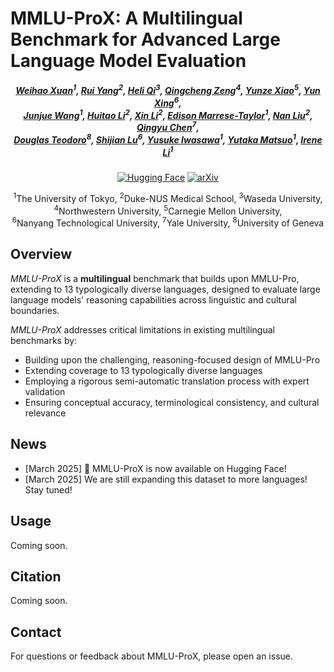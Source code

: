 # MMLU-ProX: A Multilingual Benchmark for Advanced Large Language Model Evaluation
<p align="center">
<!-- 
<a href="" target='_blank'>
    <img src="">
</a>
-->
<h5 align="center">
    <em>
        <a href="https://scholar.google.com/citations?user=7e0W-2AAAAAJ&hl=en">Weihao Xuan</a><sup>1</sup>, 
        <a href="https://scholar.google.com/citations?user=aCawmg0AAAAJ&hl=zh-CN">Rui Yang</a><sup>2</sup>, 
        <a href="https://scholar.google.com/citations?user=CH-rTXsAAAAJ&hl=en">Heli Qi</a><sup>3</sup>, 
        <a href="https://scholar.google.com/citations?user=i0K71KQAAAAJ&hl=en">Qingcheng Zeng</a><sup>4</sup>, 
        <a href="https://scholar.google.com.hk/citations?user=95n7XTkAAAAJ&hl=en">Yunze Xiao</a><sup>5</sup>, 
        <a href="https://scholar.google.com/citations?user=uOAYTXoAAAAJ&hl=en">Yun Xing</a><sup>6</sup>,
        <br>
        <a href="https://scholar.google.com/citations?user=H58gKSAAAAAJ&hl=en">Junjue Wang</a><sup>1</sup>, 
        <a href="">Huitao Li</a><sup>2</sup>, 
        <a href="">Xin Li</a><sup>2</sup>, 
        <a href="https://scholar.google.com/citations?hl=es&user=uK_esCgAAAAJ">Edison Marrese-Taylor</a><sup>1</sup>, 
        <a href="https://scholar.google.com/citations?user=ceF698kAAAAJ&hl=zh-CN">Nan Liu</a><sup>2</sup>, 
        <a href="https://scholar.google.com/citations?user=FSLotiMAAAAJ&hl=en">Qingyu Chen</a><sup>7</sup>,
        <br>
        <a href="https://scholar.google.com/citations?user=bDgzTucAAAAJ&hl=en">Douglas Teodoro</a><sup>8</sup>, 
        <a href="https://scholar.google.com/citations?user=uYmK-A0AAAAJ&hl=en">Shijian Lu</a><sup>6</sup>, 
        <a href="https://scholar.google.co.jp/citations?user=nRLaJiQAAAAJ&hl=ja">Yusuke Iwasawa</a><sup>1</sup>, 
        <a href="https://scholar.google.co.jp/citations?user=Dy8iau4AAAAJ&hl=ja">Yutaka Matsuo</a><sup>1</sup>, 
        <a href="https://scholar.google.com/citations?user=JuYPjCMAAAAJ&hl=zh-CN">Irene Li</a><sup>1</sup>
    </em>
</h5>
</p>
<p align="center">
  <a href="https://huggingface.co/datasets/li-lab/MMLU-ProX"><img src="https://img.shields.io/badge/🤗-Hugging%20Face-yellow" alt="Hugging Face"></a>
  <a href=""><img src="https://img.shields.io/badge/arXiv-Coming%20Soon-b31b1b" alt="arXiv"></a>
</p>
<p align="center">
    <sup>1</sup>The University of Tokyo, <sup>2</sup>Duke-NUS Medical School, <sup>3</sup>Waseda University,<br>
    <sup>4</sup>Northwestern University, <sup>5</sup>Carnegie Mellon University,<br>
    <sup>6</sup>Nanyang Technological University, <sup>7</sup>Yale University, <sup>8</sup>University of Geneva
</p>
<p align="center">

## Overview

_MMLU-ProX_ is a **multilingual** benchmark that builds upon MMLU-Pro, extending to 13 typologically diverse languages, designed to evaluate large language models' reasoning capabilities across linguistic and cultural boundaries.

_MMLU-ProX_ addresses critical limitations in existing multilingual benchmarks by:
- Building upon the challenging, reasoning-focused design of MMLU-Pro
- Extending coverage to 13 typologically diverse languages
- Employing a rigorous semi-automatic translation process with expert validation
- Ensuring conceptual accuracy, terminological consistency, and cultural relevance

## News
- [March 2025] 🎉 MMLU-ProX is now available on Hugging Face!
- [March 2025] We are still expanding this dataset to more languages! Stay tuned!


## Usage

Coming soon.

## Citation
Coming soon.

## Contact
For questions or feedback about MMLU-ProX, please open an issue.
